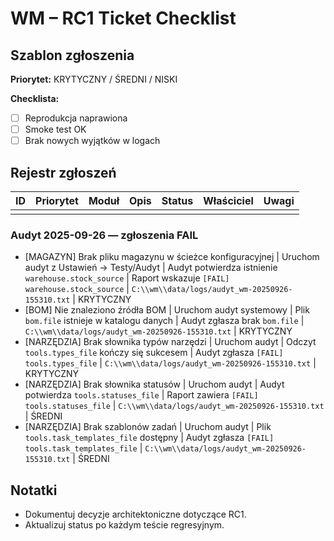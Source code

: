 # WM – RC1 Ticket Checklist

## Szablon zgłoszenia
**Priorytet:** KRYTYCZNY / ŚREDNI / NISKI

**Checklista:**
- [ ] Reprodukcja naprawiona
- [ ] Smoke test OK
- [ ] Brak nowych wyjątków w logach

## Rejestr zgłoszeń
| ID | Priorytet | Moduł | Opis | Status | Właściciel | Uwagi |
|----|-----------|-------|------|--------|------------|-------|
|    |           |       |      |        |            |       |

### Audyt 2025-09-26 — zgłoszenia FAIL
- [MAGAZYN] Brak pliku magazynu w ścieżce konfiguracyjnej | Uruchom audyt z Ustawień → Testy/Audyt | Audyt potwierdza istnienie `warehouse.stock_source` | Raport wskazuje `[FAIL] warehouse.stock_source` | `C:\\wm\\data/logs/audyt_wm-20250926-155310.txt` | KRYTYCZNY
- [BOM] Nie znaleziono źródła BOM | Uruchom audyt systemowy | Plik `bom.file` istnieje w katalogu danych | Audyt zgłasza brak `bom.file` | `C:\\wm\\data/logs/audyt_wm-20250926-155310.txt` | KRYTYCZNY
- [NARZĘDZIA] Brak słownika typów narzędzi | Uruchom audyt | Odczyt `tools.types_file` kończy się sukcesem | Audyt zgłasza `[FAIL] tools.types_file` | `C:\\wm\\data/logs/audyt_wm-20250926-155310.txt` | KRYTYCZNY
- [NARZĘDZIA] Brak słownika statusów | Uruchom audyt | Audyt potwierdza `tools.statuses_file` | Raport zawiera `[FAIL] tools.statuses_file` | `C:\\wm\\data/logs/audyt_wm-20250926-155310.txt` | ŚREDNI
- [NARZĘDZIA] Brak szablonów zadań | Uruchom audyt | Plik `tools.task_templates_file` dostępny | Audyt zgłasza `[FAIL] tools.task_templates_file` | `C:\\wm\\data/logs/audyt_wm-20250926-155310.txt` | ŚREDNI

## Notatki
- Dokumentuj decyzje architektoniczne dotyczące RC1.
- Aktualizuj status po każdym teście regresyjnym.
